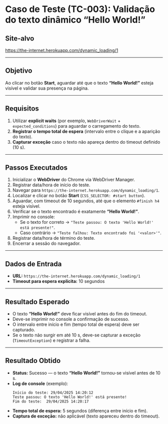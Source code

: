 # Caso de Teste (TC-003): Validação do texto dinâmico “Hello World!”

## Site-alvo  
https://the-internet.herokuapp.com/dynamic_loading/1

---

## Objetivo  
Ao clicar no botão **Start**, aguardar até que o texto **“Hello World!”** esteja visível e validar sua presença na página.

---

## Requisitos  
1. Utilizar **explicit waits** (por exemplo, `WebDriverWait` + `expected_conditions`) para aguardar o carregamento do texto.  
2. **Registrar o tempo total de espera** (intervalo entre o clique e a aparição do texto).  
3. **Capturar exceção** caso o texto não apareça dentro do timeout definido (10 s).

---

## Passos Executados  
1. Inicializar o **WebDriver** do Chrome via WebDriver Manager.  
2. Registrar data/hora de início do teste.  
3. Navegar para `https://the-internet.herokuapp.com/dynamic_loading/1`.  
4. Localizar e clicar no botão **Start** (`CSS_SELECTOR: #start button`).  
5. Aguardar, com timeout de 10 segundos, até que o elemento `#finish h4` esteja visível.  
6. Verificar se o texto encontrado é exatamente **“Hello World!”**.  
7. Imprimir no console:
   - Se o texto for correto → `"Teste passou: O texto 'Hello World!' está presente!"`.  
   - Caso contrário → `"Teste falhou: Texto encontrado foi '<valor>'"`.  
8. Registrar data/hora de término do teste.  
9. Encerrar a sessão do navegador.

---

## Dados de Entrada  
- **URL:** `https://the-internet.herokuapp.com/dynamic_loading/1`  
- **Timeout para espera explícita:** 10 segundos  

---

## Resultado Esperado  
- O texto **“Hello World!”** deve ficar visível antes do fim do timeout.  
- Deve-se imprimir no console a confirmação de sucesso.  
- O intervalo entre início e fim (tempo total de espera) deve ser capturado.  
- Se o texto não surgir em até 10 s, deve-se capturar a exceção (`TimeoutException`) e registrar a falha.

---

## Resultado Obtido  
- **Status:** Sucesso — o texto **“Hello World!”** tornou-se visível antes de 10 s.  
- **Log de console** (exemplo):
  ```
  Início do teste: 29/04/2025 14:20:12
  Teste passou: O texto 'Hello World!' está presente!
  Fim do teste:  29/04/2025 14:20:17
  ```
- **Tempo total de espera:** 5 segundos (diferença entre início e fim).  
- **Captura de exceção:** não aplicável (texto apareceu dentro do timeout).